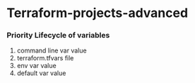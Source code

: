 # Terraform-projects-advanced

### Priority Lifecycle of variables
1. command line var value
2. terraform.tfvars file
3. env var value
4. default var value
